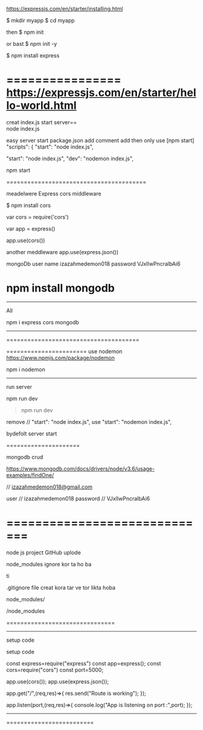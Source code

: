 https://expressjs.com/en/starter/installing.html

$ mkdir myapp
$ cd myapp

then  $ npm init

or  bast     $ npm init -y

$ npm install express


================
https://expressjs.com/en/starter/hello-world.html
=============

creat index.js
start server==  
node index.js


easy server start package.json add comment add  then only use [npm start]
"scripts": {
    "start": "node index.js",

"start": "node index.js",
    "dev": "nodemon index.js",




npm start

========================================



meadelwere
Express cors middleware

$ npm install cors


var cors = require('cors')

var app = express()

app.use(cors())




another meddleware
app.use(express.json())


mongoDb
user name izazahmedemon018
password VJxlIwPncralbAi6


npm install mongodb
========================
*************************

All 

npm i express cors mongodb

*****************************
======================================


=======================
use nodemon
https://www.npmjs.com/package/nodemon

npm i nodemon

****************
run server

npm run dev
> npm run dev


remove // "start": "node index.js",
use  "start": "nodemon index.js",

bydefolt server start

=====================

mongodb crud

https://www.mongodb.com/docs/drivers/node/v3.6/usage-examples/findOne/

// izazahmedemon018@gmail.com

user
// izazahmedemon018
password
// VJxlIwPncralbAi6

=============================
============================
node js project GitHub uplode

node_modules ignore kor ta ho ba

ti

.gitignore  file creat kora tar ve tor likta hoba

node_modules/

/node_modules


===============================
*******************************

setup code


setup code


const express=require("express")
const app=express();
const cors=require("cors")
const port=5000;

app.use(cors());
app.use(express.json());


app.get("/",(req,res)=>{
    res.send("Route is working");
});



app.listen(port,(req,res)=>{
    console.log("App is listening on port :",port);
});


***************************
=========================
